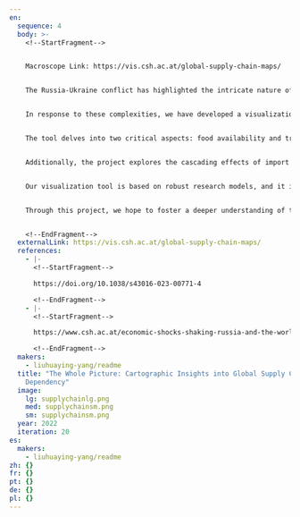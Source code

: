 ```yaml
---
en:
  sequence: 4
  body: >-
    <!--StartFragment-->


    Macroscope Link: https://vis.csh.ac.at/global-supply-chain-maps/


    The Russia-Ukraine conflict has highlighted the intricate nature of global supply chains, a complex network connecting nations and propagating disruptions to distant regions. Previous studies often concentrate on direct dependencies, neglecting indirect dependencies caused by the lack of essential inputs, making a comprehensive assessment of the global supply system challenging. 


    In response to these complexities, we have developed a visualization based on research at CSH that allows to explore different scenarios and provides a holistic view of both indirect and direct global effects of supply disruptions. 


    The tool delves into two critical aspects: food availability and trade sanctions. It demonstrates how localized production disruptions can have far-reaching implications, impacting trade relationships and the entire production chain. For instance, a shock to Ukrainian maize production not only affects maize availability but also leads to losses in pig or poultry meat due to a shortage of animal feed. This aspect of the visualization helps us fully appreciate the extent of potential losses when a specific product ceases production in a country. 


    Additionally, the project explores the cascading effects of import scarcity caused by trade sanctions. As primary and intermediary imports decline, domestic production is disrupted, and demand for goods in the affected country decreases. This creates a ripple effect, influencing global trade dynamics. 


    Our visualization tool is based on robust research models, and it is not only informative but also interactive, allowing users to explore the consequences of different scenarios involving global supply disruptions in a dynamic and engaging manner. By going beyond traditional representations, it engages viewers and connects them to the underlying data. 


    Through this project, we hope to foster a deeper understanding of the intricacies of supply chains and their vulnerabilities. As the world continues to face unpredictable challenges, this visualization stands as a powerful resource for gaining insights into the dynamics of the global economy and potential vulnerabilities of supply networks for policymakers and businesses alike.


    <!--EndFragment-->
  externalLink: https://vis.csh.ac.at/global-supply-chain-maps/
  references:
    - |-
      <!--StartFragment-->

      https://doi.org/10.1038/s43016-023-00771-4

      <!--EndFragment-->
    - |-
      <!--StartFragment-->

      https://www.csh.ac.at/economic-shocks-shaking-russia-and-the-world/

      <!--EndFragment-->
  makers:
    - liuhuaying-yang/readme
  title: "The Whole Picture: Cartographic Insights into Global Supply Chain
    Dependency"
  image:
    lg: supplychainlg.png
    med: supplychainsm.png
    sm: supplychainsm.png
  year: 2022
  iteration: 20
es:
  makers:
    - liuhuaying-yang/readme
zh: {}
fr: {}
pt: {}
de: {}
pl: {}
---
```

